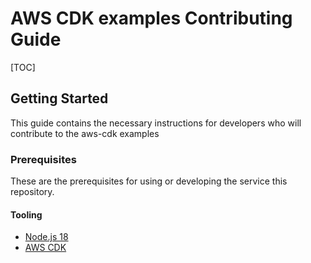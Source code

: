 # AWS CDK examples Contributing Guide

[TOC]

## Getting Started

This guide contains the necessary instructions for developers who will contribute to the aws-cdk examples

### Prerequisites

These are the prerequisites for using or developing the service this repository.

#### Tooling

- [Node.js 18](https://github.com/nvm-sh/nvm)
- [AWS CDK](https://docs.aws.amazon.com/cdk/v2/guide/getting_started.html#getting_started_install)
